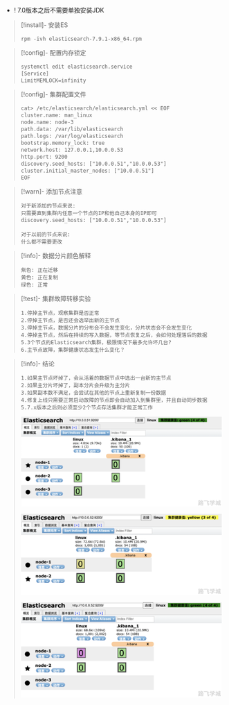 - ! 7.0版本之后不需要单独安装JDK

> [!install]- 安装ES
> 
> ```
> rpm -ivh elasticsearch-7.9.1-x86_64.rpm
> ```

> [!config]- 配置内存锁定
> 
> ```
> systemctl edit elasticsearch.service
> [Service]
> LimitMEMLOCK=infinity
> ```

> [!config]- 集群配置文件
> 
> 
> ```
> cat> /etc/elasticsearch/elasticsearch.yml << EOF
> cluster.name: man_linux
> node.name: node-3
> path.data: /var/lib/elasticsearch
> path.logs: /var/log/elasticsearch
> bootstrap.memory_lock: true
> network.host: 127.0.0.1,10.0.0.53
> http.port: 9200
> discovery.seed_hosts: ["10.0.0.51","10.0.0.53"]
> cluster.initial_master_nodes: ["10.0.0.51"]
> EOF
> ```

> [!warn]- 添加节点注意
> 
> 
> ```
> 对于新添加的节点来说:  
> 只需要直到集群内任意一个节点的IP和他自己本身的IP即可
> discovery.seed_hosts: ["10.0.0.51","10.0.0.53"]
> 
> 对于以前的节点来说:
> 什么都不需要更改
> ```

> [!info]- 数据分片颜色解释
> 
> 
> ```
> 紫色: 正在迁移
> 黄色: 正在复制
> 绿色: 正常
> ```

> [!test]- 集群故障转移实验
> 
> 
> ```
> 1.停掉主节点，观察集群是否正常
> 2.停掉主节点，是否还会选举出新的主节点
> 3.停掉主节点，数据分片的分布会不会发生变化，分片状态会不会发生变化
> 4.停掉主节点，然后在持续的写入数据，等节点恢复之后，会如何处理落后的数据
> 5.3个节点的Elasticsearch集群，极限情况下最多允许坏几台?
> 6.主节点故障，集群健康状态发生什么变化？
> ```

> [!info]- 结论
> 
> 
> ```
> 1.如果主节点坏掉了，会从活着的数据节点中选出一台新的主节点
> 2.如果主分片坏掉了，副本分片会升级为主分片
> 3.如果副本数不满足，会尝试在其他的节点上重新复制一份数据
> 4.修复上线只需要正常启动故障的节点即会自动加入到集群里，并且自动同步数据
> 5.7.x版本之后则必须至少2个节点存活集群才能正常工作
> ```
> 
> ![](attachments/image-20201218091903908%203.png)
> 
> ![](attachments/image-20201222161714345.png)
> 
> ![](attachments/image-20201222161848055.png)
> 
> 